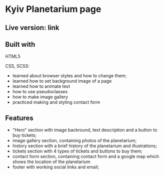 # Kyiv Planetarium page 

## Live version: link

## Built with
HTML5 

CSS, SCSS:
- learned about browser styles and how to change them;
- learned how to set background image of a page
- learned how to animate text
- how to use pseudoclasses
- how to make image gallery
- practiced making and styling contact form

## Features
- "Hero" section with image backround, text description and a button to buy tickets;
- image gallery section, containing photos of the planetarium;
- history section with a brief history of the planetarium and illustrations;
- tickets section with 4 types of tickets and buttons to buy them;
- contact form section, containing contact form and a google map which shows the location of the planetarium
- footer with working social links and email;